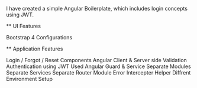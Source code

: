 I have created a simple Angular Boilerplate, which includes login concepts using JWT.

** UI Features

  Bootstrap 4 Configurations
  
** Application Features

  Login / Forgot / Reset Components
  Angular Client & Server side Validation
  Authentication using JWT
  Used Angular Guard & Service
  Separate Modules
  Separate Services
  Separate Router Module
  Error Intercepter Helper
  Diffrent Environment Setup
